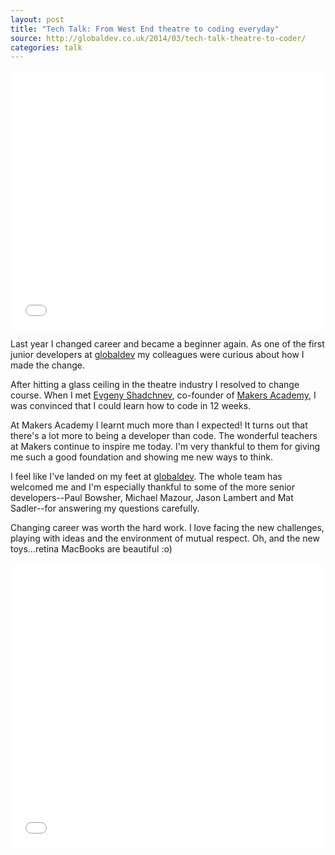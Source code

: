 ```yaml
---
layout: post
title: "Tech Talk: From West End theatre to coding everyday"
source: http://globaldev.co.uk/2014/03/tech-talk-theatre-to-coder/
categories: talk
---
```

<iframe src="//player.vimeo.com/video/114144583" width="100%" height="415" frameborder="0" webkitallowfullscreen mozallowfullscreen allowfullscreen></iframe>

Last year I changed career and became a beginner again. As one of the first
junior developers at [globaldev] my colleagues were curious about how I made
the change.

After hitting a glass ceiling in the theatre industry I resolved to change
course. When I met [Evgeny Shadchnev], co-founder of [Makers Academy], I was
convinced that I could learn how to code in 12 weeks.

At Makers Academy I learnt much more than I expected! It turns out that there's
a lot more to being a developer than code. The wonderful teachers at Makers
continue to inspire me today. I'm very thankful to them for giving me such a
good foundation and showing me new ways to think.

I feel like I've landed on my feet at [globaldev]. The whole team has welcomed
me and I'm especially thankful to some of the more senior developers--Paul
Bowsher, Michael Mazour, Jason Lambert and Mat Sadler--for answering my
questions carefully.

Changing career was worth the hard work. I love facing the new challenges,
playing with ideas and the environment of mutual respect. Oh, and the new
toys...retina MacBooks are beautiful :o)

<iframe src="//www.slideshare.net/slideshow/embed_code/42636269" width="100%" height="455" frameborder="0" marginwidth="0" marginheight="0" scrolling="no"></iframe>

[globaldev]: http://globaldev.co.uk
[Makers Academy]: http://www.makersacademy.com
[Evgeny Shadchnev]: http://twitter.com/shadchnev
